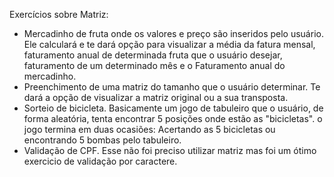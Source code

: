 Exercícios sobre Matriz:
-  Mercadinho de fruta onde os valores e preço são inseridos pelo usuário. Ele calculará e te dará opção para visualizar a média da fatura mensal, faturamento anual de determinada fruta que o usuário desejar, faturamento de um determinado mês e o Faturamento anual do mercadinho.
-  Preenchimento de uma matriz do tamanho que o usuário determinar. Te dará a opção de visualizar a matriz original ou a sua transposta.
-  Sorteio de bicicleta. Basicamente um jogo de tabuleiro que o usuário, de forma aleatória, tenta encontrar 5 posições onde estão as "bicicletas". o jogo termina em duas ocasiões: Acertando as 5 bicicletas ou encontrando 5 bombas pelo tabuleiro.
-  Validação de CPF. Esse não foi preciso utilizar matriz mas foi um ótimo exercicio de validação por caractere.         
